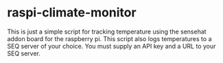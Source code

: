 # raspi-climate-monitor
This is just a simple script for tracking temperature using the sensehat addon board for the raspberry pi. This script also logs temperatures to a SEQ server of your choice. You must supply an API key and a URL to your SEQ server.

